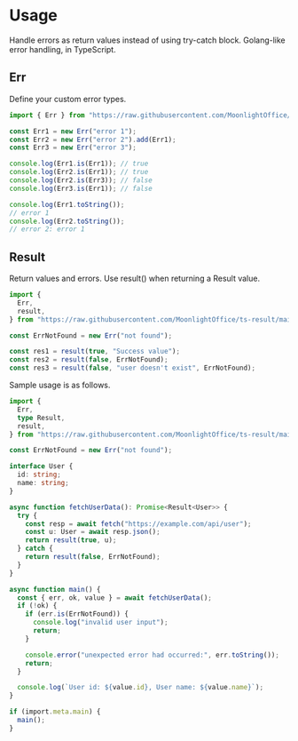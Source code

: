 # Usage

Handle errors as return values instead of using try-catch block. Golang-like error handling, in
TypeScript.

## Err

Define your custom error types.

```TypeScript
import { Err } from "https://raw.githubusercontent.com/MoonlightOffice/ts-result/main/index.ts";

const Err1 = new Err("error 1");
const Err2 = new Err("error 2").add(Err1);
const Err3 = new Err("error 3");

console.log(Err1.is(Err1)); // true
console.log(Err2.is(Err1)); // true
console.log(Err2.is(Err3)); // false
console.log(Err3.is(Err1)); // false

console.log(Err1.toString());
// error 1
console.log(Err2.toString());
// error 2: error 1
```

## Result

Return values and errors. Use result() when returning a Result value.

```TypeScript
import {
  Err,
  result,
} from "https://raw.githubusercontent.com/MoonlightOffice/ts-result/main/index.ts";

const ErrNotFound = new Err("not found");

const res1 = result(true, "Success value");
const res2 = result(false, ErrNotFound);
const res3 = result(false, "user doesn't exist", ErrNotFound);
```

Sample usage is as follows.

```TypeScript
import {
  Err,
  type Result,
  result,
} from "https://raw.githubusercontent.com/MoonlightOffice/ts-result/main/index.ts";

const ErrNotFound = new Err("not found");

interface User {
  id: string;
  name: string;
}

async function fetchUserData(): Promise<Result<User>> {
  try {
    const resp = await fetch("https://example.com/api/user");
    const u: User = await resp.json();
    return result(true, u);
  } catch {
    return result(false, ErrNotFound);
  }
}

async function main() {
  const { err, ok, value } = await fetchUserData();
  if (!ok) {
    if (err.is(ErrNotFound)) {
      console.log("invalid user input");
      return;
    }

    console.error("unexpected error had occurred:", err.toString());
    return;
  }

  console.log(`User id: ${value.id}, User name: ${value.name}`);
}

if (import.meta.main) {
  main();
}
```
